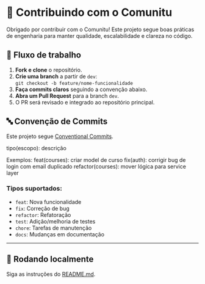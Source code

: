 # 🤝 Contribuindo com o Comunitu

Obrigado por contribuir com o Comunitu! Este projeto segue boas práticas de engenharia para manter qualidade, escalabilidade e clareza no código.

## 🧱 Fluxo de trabalho

1. **Fork e clone** o repositório.
2. **Crie uma branch** a partir de `dev`:  
   `git checkout -b feature/nome-funcionalidade`
3. **Faça commits claros** seguindo a convenção abaixo.
4. **Abra um Pull Request** para a branch `dev`.
5. O PR será revisado e integrado ao repositório principal.

## 🔤 Convenção de Commits

Este projeto segue [Conventional Commits](https://www.conventionalcommits.org/).

tipo(escopo): descrição

Exemplos:
feat(courses): criar model de curso
fix(auth): corrigir bug de login com email duplicado
refactor(courses): mover lógica para service layer


### Tipos suportados:
- `feat`: Nova funcionalidade
- `fix`: Correção de bug
- `refactor`: Refatoração
- `test`: Adição/melhoria de testes
- `chore`: Tarefas de manutenção
- `docs`: Mudanças em documentação

---

## 🔧 Rodando localmente

Siga as instruções do [README.md](./README.md).


